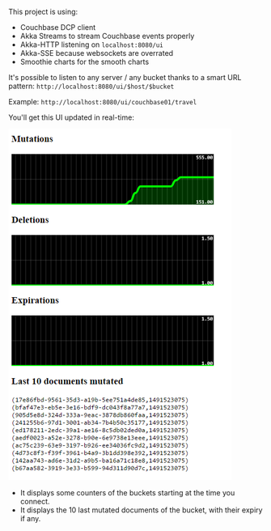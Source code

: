 This project is using:

- Couchbase DCP client
- Akka Streams to stream Couchbase events properly 
- Akka-HTTP listening on `localhost:8080/ui`
- Akka-SSE because websockets are overrated
- Smoothie charts for the smooth charts

It's possible to listen to any server / any bucket thanks to a smart URL pattern:
`http://localhost:8080/ui/$host/$bucket`

Example: `http://localhost:8080/ui/couchbase01/travel`

You'll get this UI updated in real-time:

![ui](ui.png)

- It displays some counters of the buckets starting at the time you connect.
- It displays the 10 last mutated documents of the bucket, with their expiry if any.

